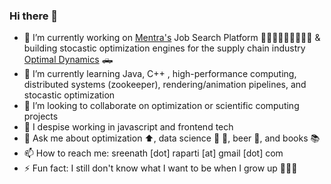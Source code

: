 ### Hi there 👋 

- 🔭 I’m currently working on [Mentra's](https://www.mentra.me/) Job Search Platform 🧑🏽‍💼👩🏽‍🔧👩🏽‍🚀  & building stocastic optimization engines for the supply chain industry [Optimal Dynamics](https://www.optimaldynamics.com/) 🛻 
- 🌱 I’m currently learning Java, C++ , high-performance computing, distributed systems (zookeeper), rendering/animation pipelines, and stocastic optimization
- 👯 I’m looking to collaborate on optimization or scientific computing projects
- 🚫 I despise working in javascript and frontend tech
- 💬 Ask me about optimization ⬆️, data science 🧬 🧪, beer 🍻, and books 📚 
- 📫 How to reach me: sreenath [dot] raparti [at] gmail [dot] com
- ⚡ Fun fact: I still don't know what I want to be when I grow up 👨🏽‍🦳

